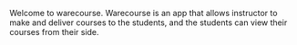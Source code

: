 Welcome to warecourse. Warecourse is an app that allows instructor to make and deliver courses to the students, and the students can view their courses from their side.

